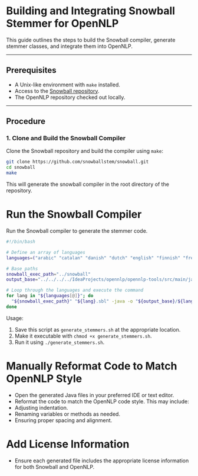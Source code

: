 <!--
Licensed to the Apache Software Foundation (ASF) under one or more
contributor license agreements.  See the NOTICE file distributed with
this work for additional information regarding copyright ownership.
The ASF licenses this file to You under the Apache License, Version 2.0
(the "License"); you may not use this file except in compliance with
the License.  You may obtain a copy of the License at

    http://www.apache.org/licenses/LICENSE-2.0

Unless required by applicable law or agreed to in writing, software
distributed under the License is distributed on an "AS IS" BASIS,
WITHOUT WARRANTIES OR CONDITIONS OF ANY KIND, either express or implied.
See the License for the specific language governing permissions and
limitations under the License.
-->

# Building and Integrating Snowball Stemmer for OpenNLP

This guide outlines the steps to build the Snowball compiler, generate stemmer classes, and integrate them into OpenNLP.

---

## Prerequisites

- A Unix-like environment with `make` installed.
- Access to the [Snowball repository](https://github.com/snowballstem/snowball).
- The OpenNLP repository checked out locally.

---

## Procedure

### 1. Clone and Build the Snowball Compiler

Clone the Snowball repository and build the compiler using `make`:

```bash
git clone https://github.com/snowballstem/snowball.git
cd snowball
make
```

This will generate the snowball compiler in the root directory of the repository.

# Run the Snowball Compiler

Run the Snowball compiler to generate the stemmer code. 

```bash
#!/bin/bash

# Define an array of languages
languages=("arabic" "catalan" "danish" "dutch" "english" "finnish" "french" "german" "greek" "hungarian" "indonesian" "irish" "italian" "norwegian" "porter" "portuguese" "romanian" "russian" "spanish" "swedish" "turkish")

# Base paths
snowball_exec_path="../snowball"
output_base="../../../../IdeaProjects/opennlp/opennlp-tools/src/main/java/opennlp/tools/stemmer/snowball"

# Loop through the languages and execute the command
for lang in "${languages[@]}"; do
  "${snowball_exec_path}" "${lang}.sbl" -java -o "${output_base}/${lang}Stemmer"
done
```

Usage:
1. Save this script as `generate_stemmers.sh` at the appropriate location.
2. Make it executable with `chmod +x generate_stemmers.sh`.
3. Run it using `./generate_stemmers.sh`.

# Manually Reformat Code to Match OpenNLP Style

- Open the generated Java files in your preferred IDE or text editor.
- Reformat the code to match the OpenNLP code style. This may include:
- Adjusting indentation.
- Renaming variables or methods as needed.
- Ensuring proper spacing and alignment.

# Add License Information

- Ensure each generated file includes the appropriate license information for both Snowball and OpenNLP.

